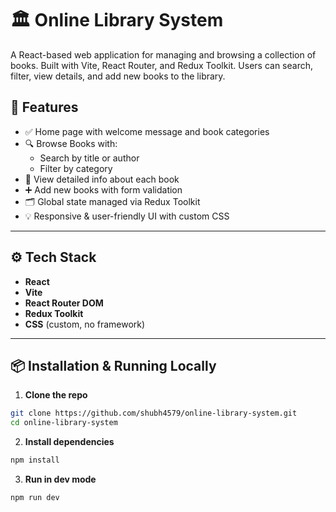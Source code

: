# 🏛️ Online Library System

A React-based web application for managing and browsing a collection of books. Built with Vite, React Router, and Redux Toolkit. Users can search, filter, view details, and add new books to the library.

## 🚀 Features

- ✅ Home page with welcome message and book categories
- 🔍 Browse Books with:
  - Search by title or author
  - Filter by category
- 📖 View detailed info about each book
- ➕ Add new books with form validation
- 🗂️ Global state managed via Redux Toolkit
- 💡 Responsive & user-friendly UI with custom CSS

---

## ⚙️ Tech Stack

- **React**
- **Vite**
- **React Router DOM**
- **Redux Toolkit**
- **CSS** (custom, no framework)

---

## 📦 Installation & Running Locally

1. **Clone the repo**

```bash
git clone https://github.com/shubh4579/online-library-system.git
cd online-library-system
```

2. **Install dependencies**

```bash
npm install
```

3. **Run in dev mode**

```bash
npm run dev
```
